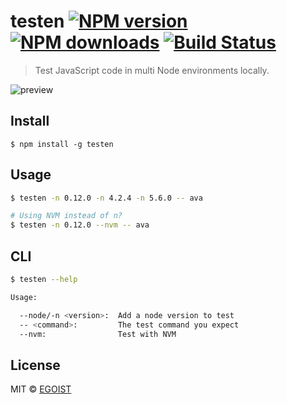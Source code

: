 # testen [![NPM version](https://img.shields.io/npm/v/testen.svg)](https://npmjs.com/package/testen) [![NPM downloads](https://img.shields.io/npm/dm/testen.svg)](https://npmjs.com/package/testen) [![Build Status](https://img.shields.io/circleci/project/egoist/testen/master.svg)](https://circleci.com/gh/egoist/testen)

> Test JavaScript code in multi Node environments locally.

![preview](https://ooo.0o0.ooo/2016/02/16/56c2dec030097.png)

## Install

```
$ npm install -g testen
```

## Usage

```bash
$ testen -n 0.12.0 -n 4.2.4 -n 5.6.0 -- ava

# Using NVM instead of n?
$ testen -n 0.12.0 --nvm -- ava
```

## CLI

```bash
$ testen --help

Usage:

  --node/-n <version>:  Add a node version to test
  -- <command>:         The test command you expect
  --nvm:                Test with NVM
```

## License

MIT © [EGOIST](https://github.com/egoist)
